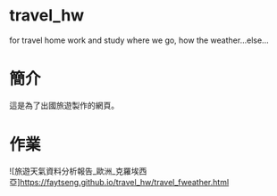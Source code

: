 # travel_hw
for travel home work and study where we go, how the weather...else...

# 簡介
這是為了出國旅遊製作的網頁。

# 作業
![旅遊天氣資料分析報告_歐洲_克羅埃西亞]<https://faytseng.github.io/travel_hw/travel_fweather.html>
